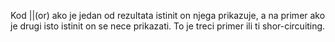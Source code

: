 Kod ||(or) ako je jedan od rezultata istinit on njega prikazuje, a na primer ako je drugi isto istinit on se nece prikazati. To je treci primer ili ti shor-circuiting.
